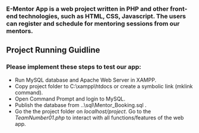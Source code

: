 ### E-Mentor App is a web project written in PHP and other front-end technologies, such as HTML, CSS, Javascript. The users can register and schedule for mentoring sessions from our mentors.

## Project Running Guidline
### Please implement these steps to test our app:

- Run MySQL database and Apache Web Server in XAMPP.
- Copy project folder to C:\xampp\htdocs or create a symbolic link (mklink command).
- Open Command Prompt and login to MySQL.
- Publish the database from ..\sql\Mentor_Booking.sql .
- Go the the project folder on <em>localhost/project</em>. Go to the <em>TeamNumber01.php</em> to interact with all functions/features of the web app.
